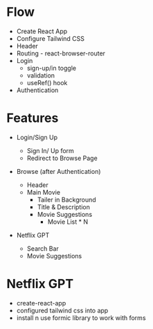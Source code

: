 # Flow
- Create React App
- Configure Tailwind CSS
- Header
- Routing - react-browser-router
- Login
  - sign-up/in toggle
  - validation
  - useRef() hook
- Authentication


# Features

- Login/Sign Up
    - Sign In/ Up form
    - Redirect to Browse Page

- Browse (after Authentication)
    - Header
    - Main Movie
        - Tailer in Background
        - Title & Description
        - Movie Suggestions 
            - Movie List * N

- Netflix GPT
    - Search Bar
    - Movie Suggestions

# Netflix GPT

- create-react-app
- configured tailwind css into app
- install n use formic library to work with forms
